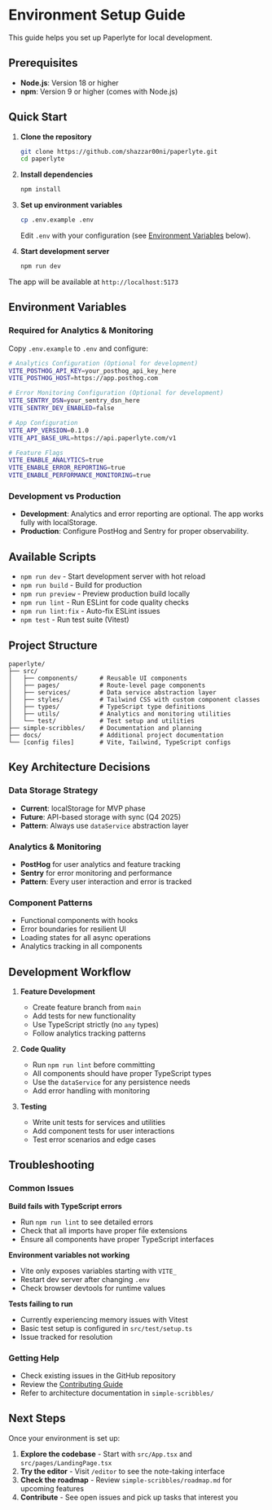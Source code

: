 # Environment Setup Guide

This guide helps you set up Paperlyte for local development.

## Prerequisites

- **Node.js**: Version 18 or higher
- **npm**: Version 9 or higher (comes with Node.js)

## Quick Start

1. **Clone the repository**

   ```bash
   git clone https://github.com/shazzar00ni/paperlyte.git
   cd paperlyte
   ```

2. **Install dependencies**

   ```bash
   npm install
   ```

3. **Set up environment variables**

   ```bash
   cp .env.example .env
   ```

   Edit `.env` with your configuration (see [Environment Variables](#environment-variables) below).

4. **Start development server**
   ```bash
   npm run dev
   ```

The app will be available at `http://localhost:5173`

## Environment Variables

### Required for Analytics & Monitoring

Copy `.env.example` to `.env` and configure:

```bash
# Analytics Configuration (Optional for development)
VITE_POSTHOG_API_KEY=your_posthog_api_key_here
VITE_POSTHOG_HOST=https://app.posthog.com

# Error Monitoring Configuration (Optional for development)
VITE_SENTRY_DSN=your_sentry_dsn_here
VITE_SENTRY_DEV_ENABLED=false

# App Configuration
VITE_APP_VERSION=0.1.0
VITE_API_BASE_URL=https://api.paperlyte.com/v1

# Feature Flags
VITE_ENABLE_ANALYTICS=true
VITE_ENABLE_ERROR_REPORTING=true
VITE_ENABLE_PERFORMANCE_MONITORING=true
```

### Development vs Production

- **Development**: Analytics and error reporting are optional. The app works fully with localStorage.
- **Production**: Configure PostHog and Sentry for proper observability.

## Available Scripts

- `npm run dev` - Start development server with hot reload
- `npm run build` - Build for production
- `npm run preview` - Preview production build locally
- `npm run lint` - Run ESLint for code quality checks
- `npm run lint:fix` - Auto-fix ESLint issues
- `npm test` - Run test suite (Vitest)

## Project Structure

```
paperlyte/
├── src/
│   ├── components/      # Reusable UI components
│   ├── pages/           # Route-level page components
│   ├── services/        # Data service abstraction layer
│   ├── styles/          # Tailwind CSS with custom component classes
│   ├── types/           # TypeScript type definitions
│   ├── utils/           # Analytics and monitoring utilities
│   └── test/            # Test setup and utilities
├── simple-scribbles/    # Documentation and planning
├── docs/                # Additional project documentation
└── [config files]       # Vite, Tailwind, TypeScript configs
```

## Key Architecture Decisions

### Data Storage Strategy

- **Current**: localStorage for MVP phase
- **Future**: API-based storage with sync (Q4 2025)
- **Pattern**: Always use `dataService` abstraction layer

### Analytics & Monitoring

- **PostHog** for user analytics and feature tracking
- **Sentry** for error monitoring and performance
- **Pattern**: Every user interaction and error is tracked

### Component Patterns

- Functional components with hooks
- Error boundaries for resilient UI
- Loading states for all async operations
- Analytics tracking in all components

## Development Workflow

1. **Feature Development**
   - Create feature branch from `main`
   - Add tests for new functionality
   - Use TypeScript strictly (no `any` types)
   - Follow analytics tracking patterns

2. **Code Quality**
   - Run `npm run lint` before committing
   - All components should have proper TypeScript types
   - Use the `dataService` for any persistence needs
   - Add error handling with monitoring

3. **Testing**
   - Write unit tests for services and utilities
   - Add component tests for user interactions
   - Test error scenarios and edge cases

## Troubleshooting

### Common Issues

**Build fails with TypeScript errors**

- Run `npm run lint` to see detailed errors
- Check that all imports have proper file extensions
- Ensure all components have proper TypeScript interfaces

**Environment variables not working**

- Vite only exposes variables starting with `VITE_`
- Restart dev server after changing `.env`
- Check browser devtools for runtime values

**Tests failing to run**

- Currently experiencing memory issues with Vitest
- Basic test setup is configured in `src/test/setup.ts`
- Issue tracked for resolution

### Getting Help

- Check existing issues in the GitHub repository
- Review the [Contributing Guide](CONTRIBUTING.md)
- Refer to architecture documentation in `simple-scribbles/`

## Next Steps

Once your environment is set up:

1. **Explore the codebase** - Start with `src/App.tsx` and `src/pages/LandingPage.tsx`
2. **Try the editor** - Visit `/editor` to see the note-taking interface
3. **Check the roadmap** - Review `simple-scribbles/roadmap.md` for upcoming features
4. **Contribute** - See open issues and pick up tasks that interest you
